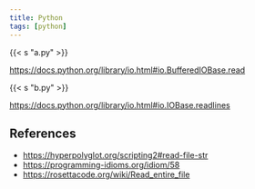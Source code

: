 ```yaml
---
title: Python
tags: [python]
---
```


{{< s "a.py" >}}

<https://docs.python.org/library/io.html#io.BufferedIOBase.read>

{{< s "b.py" >}}

<https://docs.python.org/library/io.html#io.IOBase.readlines>

## References

- <https://hyperpolyglot.org/scripting2#read-file-str>
- <https://programming-idioms.org/idiom/58>
- <https://rosettacode.org/wiki/Read_entire_file>
